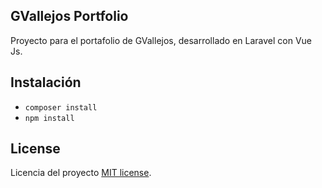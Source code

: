 ## GVallejos Portfolio

Proyecto para el portafolio de GVallejos, desarrollado en Laravel con Vue Js.

## Instalación
- `composer install`
- `npm install`

## License

Licencia del proyecto [MIT license](https://opensource.org/licenses/MIT).
